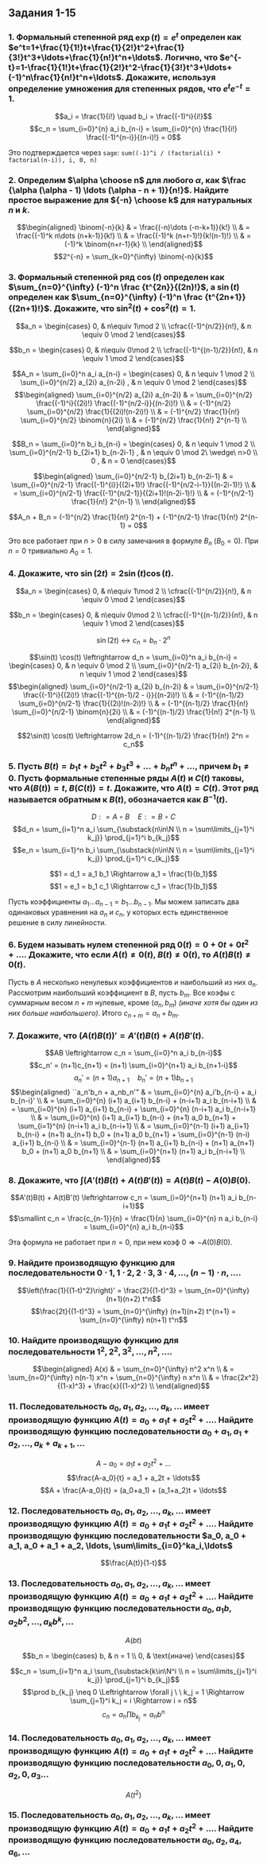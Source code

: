 ## Задания 1-15

### 1. Формальный степенной ряд $\exp(t) = e^t$ определен как $e^t=1+\frac{1}{1!}t+\frac{1}{2!}t^2+\frac{1}{3!}t^3+\ldots+\frac{1}{n!}t^n+\ldots$. Логично, что $e^{-t}=1-\frac{1}{1!}t+\frac{1}{2!}t^2-\frac{1}{3!}t^3+\ldots+(-1)^n\frac{1}{n!}t^n+\ldots$. Докажите, используя определение умножения для степенных рядов, что $e^t e^{-t}=1$.

$$a_i = \frac{1}{i!} \quad b_i = \frac{(-1)^i}{i!}$$
$$c_n = \sum_{i=0}^{n} a_i b_{n-i} = \sum_{i=0}^{n} \frac{1}{i!} \frac{(-1)^{n-i}}{(n-i)!} = 0$$

Это подтверждается через `sage`: `sum((-1)^i / (factorial(i) * factorial(n-i)), i, 0, n)`

### 2. Определим $\alpha \choose n$ для любого $\alpha$, как $\frac {\alpha (\alpha - 1) \ldots (\alpha - n + 1)}{n!}$. Найдите простое выражение для ${-n} \choose k$ для натуральных $n$ и $k$.

<!-- $$\binom{-n}{k} = (-1)^k \binom{n+k-1}{k}$$ -->
$$\begin{aligned}
    \binom{-n}{k}
        & = \frac{(-n)\dots (-n-k+1)}{k!} \\
        & = \frac{(-1)^k n\dots (n+k-1)}{k!} \\
        & = \frac{(-1)^k (n+r-1)!}{k!(n-1)!} \\
        & = (-1)^k \binom{n+r-1}{k} \\
\end{aligned}$$
$$2^{-n} = \sum_{k=0}^{\infty} \binom{-n}{k}$$

### 3. Формальный степенной ряд $\cos(t)$ определен как $\sum_{n=0}^{\infty} (-1)^n \frac {t^{2n}}{(2n)!}$, а $\sin(t)$ определен как $\sum_{n=0}^{\infty} (-1)^n \frac {t^{2n+1}}{(2n+1)!}$. Докажите, что $\sin^2(t) + \cos^2(t) = 1$.

$$a_n = \begin{cases}
    0, & n\equiv 1\mod 2 \\
    \cfrac{(-1)^{n/2}}{n!}, & n \equiv 0 \mod 2
\end{cases}$$

$$b_n = \begin{cases}
    0, & n\equiv 0\mod 2 \\
    \cfrac{(-1)^{(n-1)/2}}{n!}, & n \equiv 1 \mod 2
\end{cases}$$

$$A_n = \sum_{i=0}^n a_i a_{n-i} = \begin{cases}
    0, & n \equiv 1 \mod 2 \\
    \sum_{i=0}^{n/2} a_{2i} a_{n-2i} , & n \equiv 0 \mod 2
\end{cases}$$
$$\begin{aligned}
    \sum_{i=0}^{n/2} a_{2i} a_{n-2i}
     & = \sum_{i=0}^{n/2} \frac{(-1)^i}{(2i)!} \frac{(-1)^{n/2-i}}{(n-2i)!} \\
     & = (-1)^{n/2} \sum_{i=0}^{n/2} \frac{1}{(2i)!(n-2i)!} \\
     & = (-1)^{n/2} \frac{1}{n!} \sum_{i=0}^{n/2} \binom{n}{2i} \\
     & = (-1)^{n/2} \frac{1}{n!} 2^{n-1} \\
\end{aligned}$$

$$B_n = \sum_{i=0}^n b_i b_{n-i} = \begin{cases}
    0, & n \equiv 1 \mod 2 \\
    \sum_{i=0}^{n/2-1} b_{2i+1} b_{n-2i-1} , & n \equiv 0 \mod 2\ \wedge\ n>0 \\
    0 , & n = 0
\end{cases}$$

$$\begin{aligned}
    \sum_{i=0}^{n/2-1} b_{2i+1} b_{n-2i-1}
        & = \sum_{i=0}^{n/2-1} \frac{(-1)^{i}}{(2i+1)!} \frac{(-1)^{n/2-i-1}}{(n-2i-1)!} \\
        & = \sum_{i=0}^{n/2-1} \frac{(-1)^{n/2-1}}{(2i+1)!(n-2i-1)!} \\
        & = (-1)^{n/2-1} \frac{1}{n!} 2^{n-1} \\
\end{aligned}$$

$$A_n + B_n = (-1)^{n/2} \frac{1}{n!} 2^{n-1} + (-1)^{n/2-1} \frac{1}{n!} 2^{n-1} = 0$$

Это все работает при $n>0$ в силу замечания в формуле $B_n$ $(B_0=0)$. При $n=0$ тривиально $A_0 = 1$.

<!-- $$\begin{aligned}
    A_n + B_n
     & = \frac{(-1)^{n/2}}{n!} + \sum_{i=0}^{n/2-1} \frac{(-1)^{n/2}}{(2i)!(n-2i)!} + \frac{(-1)^{n/2-1}}{(2i+1)!(n-2i-1)!} \\
     & = \frac{(-1)^{n/2}}{n!} + (-1)^{n/2} \sum_{i=0}^{n/2-1} \frac{1}{(2i)!(n-2i)!} - \frac{1}{(2i+1)!(n-2i-1)!} \\
     & = \frac{(-1)^{n/2}}{n!} + (-1)^{n/2} \sum_{i=0}^{n/2-1} \frac{1}{(2i)!(n-2i-1)!(n-2i)} - \frac{1}{(2i)!(n-2i-1)!(2i+1)} \\
     & = \frac{(-1)^{n/2}}{n!} + (-1)^{n/2} \sum_{i=0}^{n/2-1} \frac{(2i+1)-(n-2i)}{(2i+1)!(n-2i)!} \\
\end{aligned}$$ -->

### 4. Докажите, что $\sin(2t) = 2 \sin(t) \cos(t)$.

$$a_n = \begin{cases}
    0, & n\equiv 1\mod 2 \\
    \cfrac{(-1)^{n/2}}{n!}, & n \equiv 0 \mod 2
\end{cases}$$

$$b_n = \begin{cases}
    0, & n\equiv 0\mod 2 \\
    \cfrac{(-1)^{(n-1)/2}}{n!}, & n \equiv 1 \mod 2
\end{cases}$$

$$\sin(2t) \leftrightarrow c_n = b_n \cdot 2^n$$

$$\sin(t) \cos(t) \leftrightarrow d_n = \sum_{i=0}^n a_i b_{n-i} = \begin{cases}
    0, & n \equiv 0 \mod 2 \\
    \sum_{i=0}^{n/2-1} a_{2i} b_{n-2i}, & n \equiv 1 \mod 2
\end{cases}$$
$$\begin{aligned}
    \sum_{i=0}^{n/2-1} a_{2i} b_{n-2i}
        & = \sum_{i=0}^{n/2-1} \frac{(-1)^i}{(2i)!} \frac{(-1)^{(n-1)/2 - i}}{(n-2i)!} \\
        & = (-1)^{(n-1)/2} \sum_{i=0}^{n/2-1} \frac{1}{(2i)!(n-2i)!} \\
        & = (-1)^{(n-1)/2} \frac{1}{n!} \sum_{i=0}^{n/2-1} \binom{n}{2i} \\
        & = (-1)^{(n-1)/2} \frac{1}{n!} 2^{n-1} \\
\end{aligned}$$

$$2\sin(t) \cos(t) \leftrightarrow 2d_n = (-1)^{(n-1)/2} \frac{1}{n!} 2^n = c_n$$

### 5. Пусть $B(t) = b_1 t + b_2 t^2 + b_3 t^3 + \ldots + b_n t^n + \ldots$, причем $b_1 \ne 0$. Пусть формальные степенные ряды $A(t)$ и $C(t)$ таковы, что $A(B(t)) = t$, $B(C(t))=t$. Докажите, что $A(t)=C(t)$. Этот ряд называется обратным к $B(t)$, обозначается как $B^{-1}(t)$.

$$D : = A \circ B \quad E : = B \circ C$$
$$d_n = \sum_{i=1}^n a_i \sum_{\substack{n\in\N \\ n = \sum\limits_{j=1}^i k_j}} \prod_{j=1}^i b_{k_j}$$
$$e_n = \sum_{i=1}^n b_i \sum_{\substack{n\in\N \\ n = \sum\limits_{j=1}^i k_j}} \prod_{j=1}^i c_{k_j}$$

$$1 = d_1 = a_1 b_1 \Rightarrow a_1 = \frac{1}{b_1}$$
$$1 = e_1 = b_1 c_1 \Rightarrow c_1 = \frac{1}{b_1}$$

Пусть коэффициенты $a_1 \dots a_{n-1} = b_1 \dots b_{n-1}$. Мы можем записать два одинаковых уравнения на $a_n$ и $c_n$, у которых есть единственное решение в силу линейности.

### 6. Будем называть нулем степенной ряд $0(t) = 0 + 0t + 0t^2 + \ldots$. Докажите, что если $A(t) \ne 0(t)$, $B(t) \ne 0(t)$, то $A(t)B(t) \ne 0(t)$.

<!-- Пусть в $A$ один ненулевой коэффициент $a_n$, тогда в $B$ есть хотя бы один ненулевой коэффициент $b_m$. $c_{n+m} = a_n \cdot b_m \neq 0$. -->

Пусть в $A$ несколько ненулевых коэффициентов и наибольший из них $a_n$. Рассмотрим наибольший коэффициент в $B$, пусть $b_m$. Все коэфы с суммарным весом $n+m$ нулевые, кроме $(a_n, b_m)$ _(иначе хотя бы один из них больше наибольшего)_. Итого $c_{n+m} = a_n + b_m$.

### 7. Докажите, что $(A(t)B(t))' = A'(t)B(t) + A(t)B'(t)$.

$$AB \leftrightarrow c_n = \sum_{i=0}^n a_i b_{n-i}$$
$$c_n' = (n+1)c_{n+1} = (n+1) \sum_{i=0}^{n+1} a_i b_{n+1-i}$$
$$a_n' = (n+1)a_{n+1} \quad b_n' = (n+1)b_{n+1}$$
$$\begin{aligned}
    ``a_n'b_n + a_nb_n'"
        & = \sum_{i=0}^{n} a_i'b_{n-i} + a_i b_{n-i}' \\
        & = \sum_{i=0}^{n} (i+1) a_{i+1} b_{n-i} + (n-i+1) a_i b_{n-i+1} \\
        & = \sum_{i=0}^{n} (i+1) a_{i+1} b_{n-i} + \sum_{i=0}^{n} (n-i+1) a_i b_{n-i+1} \\
        & = \sum_{i=0}^{n} (i+1) a_{i+1} b_{n-i} + (n+1) a_0 b_{n+1} + \sum_{i=1}^{n} (n-i+1) a_i b_{n-i+1} \\
        & = \sum_{i=0}^{n-1} (i+1) a_{i+1} b_{n-i} + (n+1) a_{n+1} b_0 + (n+1) a_0 b_{n+1} + \sum_{i=0}^{n-1} (n-i) a_{i+1} b_{n-i} \\
        & = \sum_{i=0}^{n-1} (n+1) a_{i+1} b_{n-i} + (n+1) a_{n+1} b_0 + (n+1) a_0 b_{n+1} \\
        & = \sum_{i=0}^{n+1} (n+1) a_i b_{n-i+1} \\
\end{aligned}$$

### 8. Докажите, что $\int(A'(t)B(t) + A(t)B'(t)) = A(t)B(t) - A(0)B(0)$.

$$A'(t)B(t) + A(t)B'(t) \leftrightarrow c_n = \sum_{i=0}^{n+1} (n+1) a_i b_{n-i+1}$$
$$\smallint c_n = \frac{c_{n-1}}{n} = \frac{1}{n} \sum_{i=0}^{n} n a_i b_{n-i} = \sum_{i=0}^{n} a_i b_{n-i}$$

Эта формула не работает при $n=0$, при нем коэф $0 \Rightarrow -A(0)B(0)$.

### 9. Найдите производящую функцию для последовательности $0 \cdot 1, 1 \cdot 2, 2 \cdot 3, 3 \cdot 4, \ldots, (n - 1) \cdot n, \ldots$.

$$\left(\frac{1}{(1-t)^2}\right)' = \frac{2}{(1-t)^3} = \sum_{n=0}^{\infty} (n+1)(n+2) t^n$$
$$\frac{2t}{(1-t)^3} = \sum_{n=0}^{\infty} (n+1)(n+2) t^{n+1} = \sum_{n=0}^{\infty} n(n+1) t^n$$

### 10. Найдите производящую функцию для последовательности $1^2, 2^2, 3^2, \ldots, n^2, \ldots$.

$$\begin{aligned}
    A(x) & = \sum_{n=0}^{\infty} n^2 x^n \\
     & = \sum_{n=0}^{\infty} n(n-1) x^n + \sum_{n=0}^{\infty} n x^n \\
     & = \frac{2x^2}{(1-x)^3} + \frac{x}{(1-x)^2} \\
\end{aligned}$$

### 11. Последовательность $a_0, a_1, a_2, \ldots, a_k, \ldots$ имеет производящую функцию $A(t)=a_0 + a_1t + a_2t^2 + \ldots$. Найдите производящую функцию последовательности $a_0 + a_1, a_1 + a_2, \ldots, a_k+a_{k+1}, \ldots$

$$A-a_0 = a_1t + a_2t^2 + \ldots$$
$$\frac{A-a_0}{t} = a_1 + a_2t + \ldots$$
$$A + \frac{A-a_0}{t} = (a_0+a_1) + (a_1+a_2)t + \ldots$$

### 12. Последовательность $a_0, a_1, a_2, \ldots, a_k, \ldots$ имеет производящую функцию $A(t)=a_0 + a_1t + a_2t^2 + \ldots$. Найдите производящую функцию последовательности $a_0, a_0 + a_1, a_0 + a_1 + a_2, \ldots, \sum\limits_{i=0}^ka_i,\ldots$

$$\frac{A(t)}{1-t}$$

### 13. Последовательность $a_0, a_1, a_2, \ldots, a_k, \ldots$ имеет производящую функцию $A(t) = a_0 + a_1t + a_2t^2 + \ldots$. Найдите производящую функцию последовательности $a_0, a_1b, a_2b^2, \ldots, a_kb^k, \ldots$

$$A(bt)$$

$$b_n = \begin{cases}
    b, & n = 1 \\
    0, & \text{иначе}
\end{cases}$$

$$c_n = \sum_{i=1}^n a_i \sum_{\substack{k\in\N^i \\ n = \sum\limits_{j=1}^i k_j}} \prod_{j=1}^i b_{k_j}$$
$$\prod b_{k_j} \neq 0 \Leftrightarrow \forall j \ \ k_j = 1 \Rightarrow \sum_{j=1}^i k_j = i \Rightarrow i = n$$
$$c_n = a_n \prod b_{k_j} = a_nb^n$$

### 14. Последовательность $a_0, a_1, a_2, \ldots, a_k, \ldots$ имеет производящую функцию $A(t)=a_0 + a_1t + a_2t^2 + \ldots$. Найдите производящую функцию последовательности $a_0, 0, a_1, 0, a_2, 0, a_3 \ldots$

$$A(t^2)$$

### 15. Последовательность $a_0, a_1, a_2, \ldots, a_k, \ldots$ имеет производящую функцию $A(t) = a_0 + a_1t + a_2t^2 + \ldots$. Найдите производящую функцию последовательности $a_0, a_2, a_4, a_6, \ldots$
